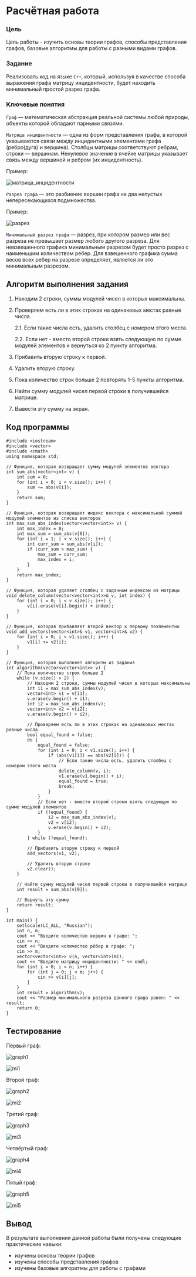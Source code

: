 # Расчётная работа

### Цель

Цель работы - изучить основы теории графов, способы представления графов, базовые алгоритмы для работы с разными видами графов.

### Задание

Реализовать код на языке `С++`, который, используя в качестве способа выражения графа матрицу инцидентности, будет находить минимальный простой разрез графа.

### Ключевые понятия

`Граф` — математическая абстракция реальной системы любой природы, объекты которой обладают парными связями.

`Матрица инцидентности` — одна из форм представления графа, в которой указываются связи между инцидентными элементами графа (ребро(дуга) и вершина). Столбцы матрицы соответствуют ребрам, строки — вершинам. Ненулевое значение в ячейке матрицы указывает связь между вершиной и ребром (их инцидентность).

Пример: 

![матрица_инцидентности](/РР/картинки/матрица_инцидентности.png)

`Разрез графа` — это разбиение вершин графа на два непустых непересекающихся подмножества.

Пример: 

![разрез](/РР/картинки/разрез.png)

`Минимальный разрез графа` — разрез, при котором размер или вес разреза не превышает размер любого другого разреза. Для невзвешенного графика минимальным разрезом будет просто разрез с наименьшим количеством ребер. Для взвешенного графика сумма весов всех ребер на разрезе определяет, является ли это минимальным разрезом. 

## Алгоритм выполнения задания

1. Находим 2 строки, суммы модулей чисел в которых максимальны.

2. Проверяем есть ли в этих строках на одинаковых местах равные числа.
 
   2.1. Если такие числа есть, удалить столбец с номером этого места. 
   
   2.2. Если нет - вместо второй строки взять следующую по сумме модулей элементов и вернуться ко 2 пункту алгоритма.

3. Прибавить вторую строку к первой.

4. Удалить вторую строку.

5. Пока количество строк больше 2 повторять 1-5 пункты алгоритма.

6. Найти сумму модулей чисел первой строки в получившейся матрице.

7. Вывести эту сумму на экран.

## Код программы

```
#include <iostream>
#include <vector>
#include <cmath>
using namespace std;

// Функция, которая возвращает сумму модулей элементов вектора
int sum_abs(vector<int> v) {
    int sum = 0;
    for (int i = 0; i < v.size(); i++) {
        sum += abs(v[i]);
    }
    return sum;
}

// Функция, которая возвращает индекс вектора с максимальной суммой модулей элементов из списка векторов
int max_sum_abs_index(vector<vector<int>> v) {
    int max_index = 0;
    int max_sum = sum_abs(v[0]);
    for (int i = 1; i < v.size(); i++) {
        int curr_sum = sum_abs(v[i]);
        if (curr_sum > max_sum) {
            max_sum = curr_sum;
            max_index = i;
        }
    }
    return max_index;
}

// Функция, которая удаляет столбец с заданным индексом из матрицы
void delete_column(vector<vector<int>>& v, int index) {
    for (int i = 0; i < v.size(); i++) {
        v[i].erase(v[i].begin() + index);
    }
}

// Функция, которая прибавляет второй вектор к первому поэлементно
void add_vectors(vector<int>& v1, vector<int>& v2) {
    for (int i = 0; i < v1.size(); i++) {
        v1[i] += v2[i];
    }
}

// Функция, которая выполняет алгоритм из задания
int algorithm(vector<vector<int>> v) {
    // Пока количество строк больше 2
    while (v.size() > 2) {
        // Находим 2 строки, суммы модулей чисел в которых максимальны
        int i1 = max_sum_abs_index(v);
        vector<int> v1 = v[i1];
        v.erase(v.begin() + i1);
        int i2 = max_sum_abs_index(v);
        vector<int> v2 = v[i2];
        v.erase(v.begin() + i2);

        // Проверяем есть ли в этих строках на одинаковых местах равные числа
        bool equal_found = false;
        do {
            equal_found = false;
            for (int i = 0; i < v1.size(); i++) {
                if (abs(v1[i]) == abs(v2[i])) {
                    // Если такие числа есть, удалить столбец с номером этого места
                    delete_column(v, i);
                    v1.erase(v1.begin() + i);
                    equal_found = true;
                    break;
                }
            }
            // Если нет - вместо второй строки взять следующую по сумме модулей элементов
            if (!equal_found) {
                i2 = max_sum_abs_index(v);
                v2 = v[i2];
                v.erase(v.begin() + i2);
            }
        } while (!equal_found);

        // Прибавить вторую строку к первой
        add_vectors(v1, v2);

        // Удалить вторую строку
        v2.clear();
    }

    // Найти сумму модулей чисел первой строки в получившейся матрице
    int result = sum_abs(v[0]);

    // Вернуть эту сумму
    return result;
}

int main() {
    setlocale(LC_ALL, "Russian");
    int n, m;
    cout << "Введите количество вершин в графе: ";
    cin >> n;
    cout << "Введите количество рёбер в графе: "; 
    cin >> m;
    vector<vector<int>> v(n, vector<int>(m));
    cout << "Введите матрицу инцидентности: " << endl;
    for (int i = 0; i < n; i++) {
        for (int j = 0; j < m; j++) {
            cin >> v[i][j];
        }
    }
    int result = algorithm(v);
    cout << "Размер минимального разреза данного графа равен: " << result;
    return 0;
}
```
## Тестирование 

Первый граф:

![graph1](/РР/картинки/graph1.png)

![mi1](/РР/картинки/mi1.png)

Второй граф:

![graph2](/РР/картинки/graph2.png)

![mi2](/РР/картинки/mi2.png)

Третий граф:

![graph3](/РР/картинки/graph3.png)

![mi3](/РР/картинки/mi3.png)

Четвёртый граф:

![graph4](/РР/картинки/graph4.png)

![mi4](/РР/картинки/mi4.png)

Пятый граф:

![graph5](/РР/картинки/graph5.png)

![mi5](/РР/картинки/mi5.png)

## Вывод
 
В результате выполнения данной работы были получены следующие практические навыки:
- изучены основы теории графов
- изучены способы представления графов
- изучены базовые алгоритмы для работы с графами 